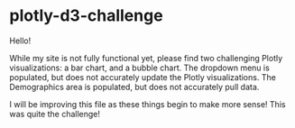 # plotly-d3-challenge

Hello!

While my site is not fully functional yet, please find two challenging Plotly visualizations: a bar chart, and a bubble chart.  The dropdown menu is populated, but does not accurately update the Plotly visualizations.  The Demographics area is populated, but does not accurately pull data.   

I will be improving this file as these things begin to make more sense!  This was quite the challenge!